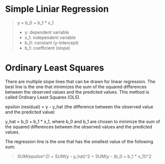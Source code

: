 # Simple Liniar Regression
> y = b_0 + b_1 * x_1
> * y: dependent variable
> * x_1: independent variable
> * b_0: constant (y-intercept)
> * b_1: coefficient (slope)

# Ordinary Least Squares
There are multiple slope lines that can be drawn for linear regression.
The best line is the one that minimizes the sum of the squared differences between the observed values and the predicted values.
This method is called Ordinary Least Squares (OLS).

epsilon (residual) = y - y_hat (the difference between the observed value and the predicted value)

y_hat = b_0 + b_1 * x_1, where b_0 and b_1 are chosen to minimize the sum of the squared differences between the observed values and the predicted values.

The regression line is the one that has the smallest value of the following sum:
> SUM(epsilon^2) = SUM(y - y_hat)^2 = SUM(y - (b_0 + b_1 * x_1))^2